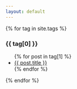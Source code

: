 ```yaml
---
layout: default
---
```

{% for tag in site.tags %}
  <h3 id="#{{ tag[0] }}">{{ tag[0] }}</h3>
  <ul>
    {% for post in tag[1] %}
      <li><a href="{{ post.url }}">{{ post.title }}</a></li>
    {% endfor %}
  </ul>
{% endfor %}